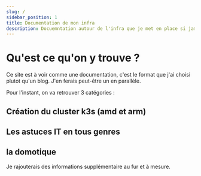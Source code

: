 ```yaml
---
slug: /
sidebar_position: 1
title: Documentation de mon infra
description: Docuemntation autour de l'infra que je met en place si jamais ça peut servir en plus à quelqu'un d'autre.
---
```


# Qu'est ce qu'on y trouve ?

Ce site est à voir comme une documentation, c'est le format que j'ai choisi plutot qu'un blog. J'en ferais peut-être un en parallèle.

Pour l'instant, on va retrouver 3 catégories :

## Création du cluster k3s (amd et arm)

## Les astuces IT en tous genres

## la domotique

Je rajouterais des informations supplémentaire au fur et à mesure.
